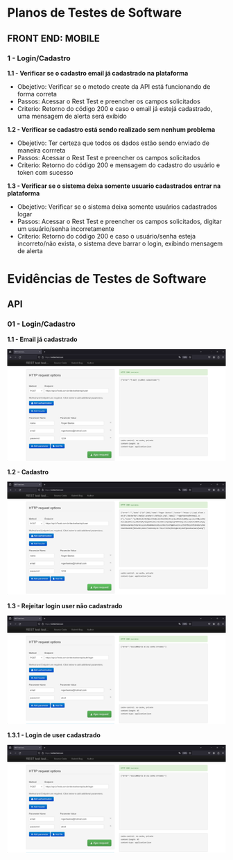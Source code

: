 # Planos de Testes de Software

## FRONT END: MOBILE
 
 ### 1 - Login/Cadastro
  
**1.1 - Verificar se o cadastro email já cadastrado na plataforma**
   - Obejetivo: Verificar se o metodo create da API está funcionando de forma correta
   - Passos: Acessar o Rest Test e preencher os campos solicitados 
   - Criterio: Retorno do código 200 e caso o email já estejá cadastrado, uma mensagem de alerta será exibido

**1.2 - Verificar se cadastro está sendo realizado sem nenhum problema**
   - Obejetivo: Ter certeza que todos os dados estão sendo enviado de maneira corrreta
   - Passos: Acessar o Rest Test e preencher os campos solicitados
   - Criterio: Retorno do código 200 e mensagem do cadastro do usuário e token com sucesso

**1.3 - Verificar se o  sistema deixa somente usuario cadastrados entrar na plataforma**
   - Obejetivo: Verificar se o sistema deixa somente usuários cadastrados logar
   - Passos: Acessar o Rest Test e preencher os campos solicitados, digitar um usuário/senha incorretamente
   - Criterio: Retorno do código 200 e caso o usuário/senha esteja incorreto/não exista, o sistema deve barrar o login, exibindo mensagem de alerta

## 
# Evidências de Testes de Software

## API
### 01 - Login/Cadastro 
 **1.1 - Email já cadastrado**

 ![](img/api/api_post_000.png)

 **1.2 - Cadastro**

 ![](img/api/api_post_002.png)

 **1.3 - Rejeitar login user não cadastrado**

 ![](img/api/api_post_003.png)

 **1.3.1 - Login de user cadastrado**

 ![](img/api/api_post_003.png)
